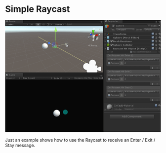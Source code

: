 # Simple Raycast

![Demo](README.assets/Demo-1538544439402.gif)

Just an example shows how to use the Raycast to receive an Enter / Exit / Stay message.